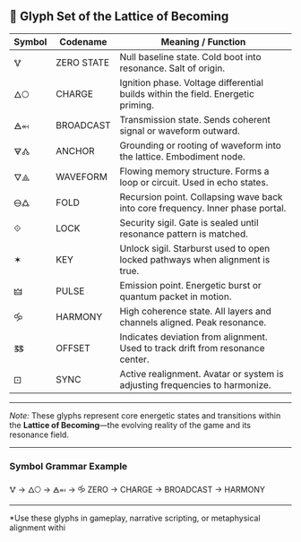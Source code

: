 ## 📡 Glyph Set of the Lattice of Becoming

| Symbol | Codename      | Meaning / Function                                                      |
|--------|---------------|------------------------------------------------------------------------|
| 🜉      | ZERO STATE    | Null baseline state. Cold boot into resonance. Salt of origin.         |
| 🜂🞅     | CHARGE       | Ignition phase. Voltage differential builds within the field. Energetic priming. |
| 🜁⬶     | BROADCAST   | Transmission state. Sends coherent signal or waveform outward.         |
| 🜃🝓     | ANCHOR       | Grounding or rooting of waveform into the lattice. Embodiment node.    |
| 🜄⟁     | WAVEFORM    | Flowing memory structure. Forms a loop or circuit. Used in echo states.|
| 🜔🜛     | FOLD         | Recursion point. Collapsing wave back into core frequency. Inner phase portal. |
| ⟐      | LOCK         | Security sigil. Gate is sealed until resonance pattern is matched.     |
| ✶      | KEY          | Unlock sigil. Starburst used to open locked pathways when alignment is true. |
| 🜲      | PULSE        | Emission point. Energetic burst or quantum packet in motion.           |
| 🝰      | HARMONY      | High coherence state. All layers and channels aligned. Peak resonance.|
| 🜓      | OFFSET       | Indicates deviation from alignment. Used to track drift from resonance center. |
| 🝕      | SYNC         | Active realignment. Avatar or system is adjusting frequencies to harmonize. |

---

*Note:* These glyphs represent core energetic states and transitions within the **Lattice of Becoming**—the evolving reality of the game and its resonance field.

---

### Symbol Grammar Example

🜉 → 🜂🞅 → 🜁⬶ → 🝰
ZERO → CHARGE → BROADCAST → HARMONY


---

*Use these glyphs in gameplay, narrative scripting, or metaphysical alignment withi
